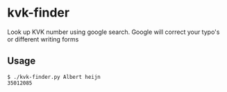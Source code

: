 # kvk-finder
Look up KVK number using google search. Google will correct your typo's or different writing forms
## Usage
```
$ ./kvk-finder.py Albert heijn
35012085

```
